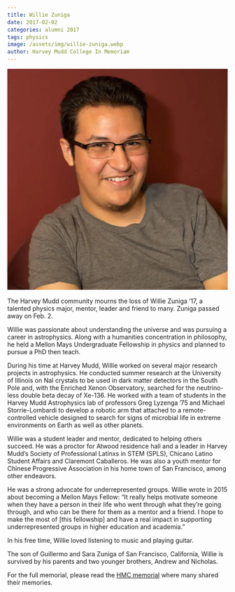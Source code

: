 ```yaml
---
title: Willie Zuniga
date: 2017-02-02
categories: alumni 2017
tags: physics
image: /assets/img/willie-zuniga.webp
author: Harvey Mudd College In Memoriam
---
```

![Willie Zuniga](/assets/img/willie-zuniga.webp)

The Harvey Mudd community mourns the loss of Willie Zuniga ’17, a talented physics major, mentor, leader and friend to many. Zuniga passed away on Feb. 2.

Willie was passionate about understanding the universe and was pursuing a career in astrophysics. Along with a humanities concentration in philosophy, he held a Mellon Mays Undergraduate Fellowship in physics and planned to pursue a PhD then teach.

During his time at Harvey Mudd, Willie worked on several major research projects in astrophysics. He conducted summer research at the University of Illinois on NaI crystals to be used in dark matter detectors in the South Pole and, with the Enriched Xenon Observatory, searched for the neutrino-less double beta decay of Xe-136. He worked with a team of students in the Harvey Mudd Astrophysics lab of professors Greg Lyzenga ’75 and Michael Storrie-Lombardi to develop a robotic arm that attached to a remote-controlled vehicle designed to search for signs of microbial life in extreme environments on Earth as well as other planets.

Willie was a student leader and mentor, dedicated to helping others succeed. He was a proctor for Atwood residence hall and a leader in Harvey Mudd’s Society of Professional Latinxs in STEM (SPLS), Chicano Latino Student Affairs and Claremont Caballeros. He was also a youth mentor for Chinese Progressive Association in his home town of San Francisco, among other endeavors.

He was a strong advocate for underrepresented groups. Willie wrote in 2015 about becoming a Mellon Mays Fellow: “It really helps motivate someone when they have a person in their life who went through what they’re going through, and who can be there for them as a mentor and a friend. I hope to make the most of [this fellowship] and have a real impact in supporting underrepresented groups in higher education and academia.”

In his free time, Willie loved listening to music and playing guitar.

The son of Guillermo and Sara Zuniga of San Francisco, California, Willie is survived by his parents and two younger brothers, Andrew and Nicholas.

For the full memorial, please read the [HMC memorial](https://www.hmc.edu/in-memoriam/tristan-witte/) where many shared their memories.
